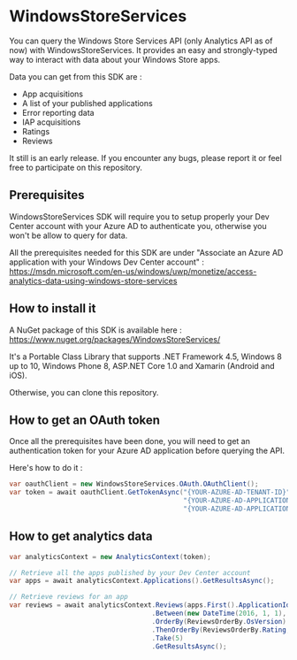 # WindowsStoreServices
You can query the Windows Store Services API (only Analytics API as of now) with WindowsStoreServices.
It provides an easy and strongly-typed way to interact with data about your Windows Store apps.

Data you can get from this SDK are :
- App acquisitions
- A list of your published applications
- Error reporting data
- IAP acquisitions
- Ratings
- Reviews

It still is an early release.
If you encounter any bugs, please report it or feel free to participate on this repository.

Prerequisites
-------
WindowsStoreServices SDK will require you to setup properly your Dev Center account with your Azure AD to authenticate you, otherwise you won't be allow to query for data.

All the prerequisites needed for this SDK are under "Associate an Azure AD application with your Windows Dev Center account" : https://msdn.microsoft.com/en-us/windows/uwp/monetize/access-analytics-data-using-windows-store-services


How to install it
-------
A NuGet package of this SDK is available here : https://www.nuget.org/packages/WindowsStoreServices/

It's a Portable Class Library that supports .NET Framework 4.5, Windows 8 up to 10, Windows Phone 8, ASP.NET Core 1.0 and Xamarin (Android and iOS).

Otherwise, you can clone this repository.


How to get an OAuth token
-------
Once all the prerequisites have been done, you will need to get an authentication token for your Azure AD application before querying the API.

Here's how to do it :
```csharp
var oauthClient = new WindowsStoreServices.OAuth.OAuthClient();
var token = await oauthClient.GetTokenAsync("{YOUR-AZURE-AD-TENANT-ID}",
                                            "{YOUR-AZURE-AD-APPLICATION-CLIENT-ID}",
                                            "{YOUR-AZURE-AD-APPLICATION-SECRETKEY}");
```


How to get analytics data
-------
```csharp
var analyticsContext = new AnalyticsContext(token);

// Retrieve all the apps published by your Dev Center account
var apps = await analyticsContext.Applications().GetResultsAsync();

// Retrieve reviews for an app
var reviews = await analyticsContext.Reviews(apps.First().ApplicationId)
                                    .Between(new DateTime(2016, 1, 1), DateTime.Now)
                                    .OrderBy(ReviewsOrderBy.OsVersion)
                                    .ThenOrderBy(ReviewsOrderBy.Rating, OrderByDirections.Descending)
                                    .Take(5)
                                    .GetResultsAsync();
```
